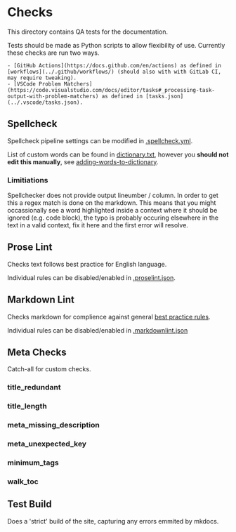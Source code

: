# Checks

This directory contains QA tests for the documentation.

Tests should be made as Python scripts to allow flexibility of use. Currently these checks are run two ways.

    - [GitHub Actions](https://docs.github.com/en/actions) as defined in [workflows](../.github/workflows/) (should also with with GitLab CI, may require tweaking).
    - [VSCode Problem Matchers](https://code.visualstudio.com/docs/editor/tasks#_processing-task-output-with-problem-matchers) as defined in [tasks.json](../.vscode/tasks.json).

## Spellcheck

Spellcheck pipeline settings can be modified in [.spellcheck.yml](../.spellcheck.yml).

List of custom words can be found in [dictionary.txt](../docs/assets/glossary/dictionary.txt),
however you **should not edit this manually**, see [adding-words-to-dictionary](../docs/CONTRIBUTING.md#adding-words-to-dictionary).

### Limitiations

Spellchecker does not provide output lineumber / column.
In order to get this a regex match is done on the markdown.
This means that you might occassionally see a word highlighted inside a context where it should be ignored (e.g. code block),
the typo is probably occuring elsewhere in the text in a valid context, fix it here and the first error will resolve.

## Prose Lint

Checks text follows best practice for English language.

Individual rules can be disabled/enabled in [.proselint.json](../.proselint.json).

## Markdown Lint

Checks markdown for complience against general [best practice rules](https://github.com/markdownlint/markdownlint/blob/main/docs/RULES.md).

Individual rules can be disabled/enabled in [.markdownlint.json](../.markdownlint.json)

## Meta Checks

Catch-all for custom checks.

### title_redundant

### title_length

### meta_missing_description

### meta_unexpected_key

### minimum_tags

### walk_toc

## Test Build

Does a 'strict' build of the site, capturing any errors emmited by mkdocs.
